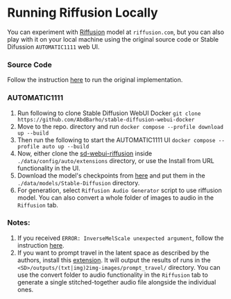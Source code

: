 # Running Riffusion Locally

You can experiment with [Riffusion](https://riffusion.com/about) model at `riffusion.com`, but you can also play with it on your local machine using the original source code or Stable Difussion `AUTOMATIC1111` web UI.

### Source Code
Follow the instruction [here](https://github.com/riffusion/riffusion) to run the original implementation.

### AUTOMATIC1111
1. Run following to clone Stable Diffusion WebUI Docker `git clone https://github.com/AbdBarho/stable-diffusion-webui-docker`
2. Move to the repo. directory and run `docker compose --profile download up --build`
3. Then run the following to start the AUTOMATIC1111 UI `docker compose --profile auto up --build`
4. Now, either clone the [sd-webui-riffusion](https://github.com/enlyth/sd-webui-riffusion) inside  `./data/config/auto/extensions` directory, or use the Install from URL functionality in the UI.
5. Download the model's checkpoints from [here](https://huggingface.co/riffusion/riffusion-model-v1/tree/main) and put them in the `./data/models/Stable-Diffusion` directory.
6. For generation, select `Riffusion Audio Generator` script to use riffusion model. You can also convert a whole folder of images to audio in the `Riffusion` tab.

### Notes:
1. If you received `ERROR: InverseMelScale unexpected argument`, follow the instruction [here](https://github.com/enlyth/sd-webui-riffusion/issues/34).
2. If you want to prompt travel in the latent space as described by the authors, install this [extension](https://github.com/Kahsolt/stable-diffusion-webui-prompt-travel). It will output the results of runs in the `<SD>/outputs/(txt|img)2img-images/prompt_travel/` directory. You can use the convert folder to audio functionality in the `Riffusion` tab to generate a single stitched-together audio file alongside the individual ones.